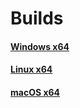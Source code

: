 # Builds

#### [Windows x64](https://github.com/NicholasDawson/ArchiverForGooglePhotos/raw/master/build/gparch_cli_win64.zip)
#### [Linux x64](https://github.com/NicholasDawson/ArchiverForGooglePhotos/raw/master/build/gparch_cli_linux.tar.gz)
#### [macOS x64](https://github.com/NicholasDawson/ArchiverForGooglePhotos/raw/master/build/gparch_cli_macos.zip)
